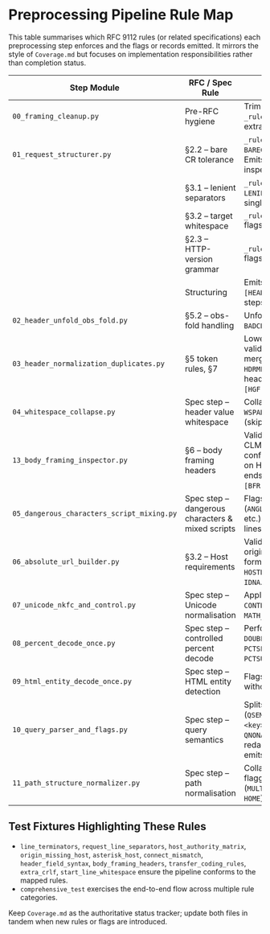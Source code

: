 # Preprocessing Pipeline Rule Map

This table summarises which RFC 9112 rules (or related specifications) each
preprocessing step enforces and the flags or records emitted. It mirrors the
style of `Coverage.md` but focuses on implementation responsibilities rather
than completion status.

| Step Module | RFC / Spec Rule | Behaviour / Flags |
| --- | --- | --- |
| `00_framing_cleanup.py` | Pre-RFC hygiene | Trim BOM/edge controls and `_rule_trim_surplus_crlf` removes extra framing CRLF. |
| `01_request_structurer.py` | §2.2 – bare CR tolerance | `_rule_2_2_detect_bare_cr` adds `BARECR` without mutating payload. Emits `[VERSION]` for downstream inspectors. |
|  | §3.1 – lenient separators | `_rule_3_1_parse_request_line` flags `LENIENTSEP` when separators exceed single SP. |
|  | §3.2 – target whitespace | `_rule_3_2_detect_target_whitespace` flags `TARGETSPACE`. |
|  | §2.3 – HTTP-version grammar | `_rule_2_3_validate_http_version` flags `BADVERSION`. |
|  | Structuring | Emits `[METHOD]`, `[URL]`, `[QUERY]`, `[HEADER]` scaffold for downstream steps. |
| `02_header_unfold_obs_fold.py` | §5.2 – obs-fold handling | Unfolds continuations, flags `OBSFOLD`, `BADCRLF`, `BADHDRCONT`. |
| `03_header_normalization_duplicates.py` | §5 token rules, §7 | Lowercases names (`HDRNORM`), validates tokens (`BADHDRNAME`), merges duplicates (`DUPHDR`, `HDRMERGE`), tags hop-by-hop headers (`HOPBYHOP`), emits `[HAGG]`, `[HGF]`. |
| `04_whitespace_collapse.py` | Spec step – header value whitespace | Collapses extra whitespace, flags `WSPAD` when adjustments occur (skips redacted values). |
| `13_body_framing_inspector.py` | §6 – body framing headers | Validates `Content-Length` (BADCL, CLMISMATCH), checks TE/CL conflicts (`TECLCONFLICT`), forbids TE on HTTP/1.0 (`TEHTTP10`), ensures TE ends with `chunked` (`TEBADEND`), emits `[BFR]`. |
| `05_dangerous_characters_script_mixing.py` | Spec step – dangerous characters & mixed scripts | Flags context-aware anomalies (`ANGLE`, `QUOTE`, `NUL`, `PIPE`, `MIXEDSCRIPT`, etc.) across URL/QUERY/HEADER lines. |
| `06_absolute_url_builder.py` | §3.2 – Host requirements | Validates origin/absolute/authority/asterisk forms: `HOSTMISSING`, `HOSTMISMATCH`, `HOSTNOTEMPTY`, `EMPTYHOST`, `BADHOST`, `IDNA`. Emits `[URL_ABS]`. |
| `07_unicode_nkfc_and_control.py` | Spec step – Unicode normalisation | Applies NFKC, flags `FULLWIDTH`, `CONTROL`, `UNICODE_FORMAT`, `MATH_UNICODE`, `INVALID_UNICODE`. |
| `08_percent_decode_once.py` | Spec step – controlled percent decode | Performs selective decode, flags `DOUBLEPCT`, `PCTSLASH`, `PCTBACKSLASH`, `PCTSPACE`, `PCTCONTROL`, `PCTNULL`, `PCTSUSPICIOUS`. |
| `09_html_entity_decode_once.py` | Spec step – HTML entity detection | Flags `HTMLENT` for URL/QUERY lines without decoding the entity. |
| `10_query_parser_and_flags.py` | Spec step – query semantics | Splits parameters with heuristics (`QSEMISEP`, `QRAWSEMI`), flags `QREPEAT:<key>`, `QBARE`, `QEMPTYVAL`, `QNUL`, `QNONASCII`, `QARRAY:<key>`, `QLONG`, redacts/shapes sensitive values, emits `[QSEP]`, `[QMETA]`. |
| `11_path_structure_normalizer.py` | Spec step – path normalisation | Collapses redundant segments while flagging traversal evidence (`MULTIPLESLASH`, `DOTCUR`, `DOTDOT`, `HOME`). |

## Test Fixtures Highlighting These Rules

- `line_terminators`, `request_line_separators`, `host_authority_matrix`, `origin_missing_host`, `asterisk_host`, `connect_mismatch`, `header_field_syntax`, `body_framing_headers`, `transfer_coding_rules`, `extra_crlf`, `start_line_whitespace` ensure the pipeline conforms to the mapped rules.
- `comprehensive_test` exercises the end-to-end flow across multiple rule categories.

Keep `Coverage.md` as the authoritative status tracker; update both files in tandem when new rules or flags are introduced.
